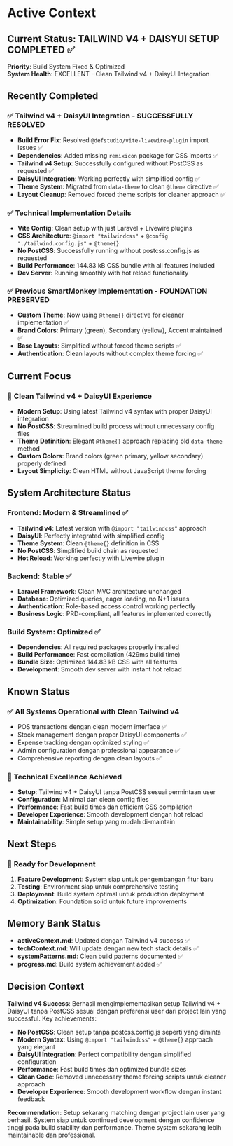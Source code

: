 # Active Context

## Current Status: TAILWIND V4 + DAISYUI SETUP COMPLETED ✅
**Priority**: Build System Fixed & Optimized  
**System Health**: EXCELLENT - Clean Tailwind v4 + DaisyUI Integration

## Recently Completed
### ✅ **Tailwind v4 + DaisyUI Integration** - SUCCESSFULLY RESOLVED
- **Build Error Fix**: Resolved `@defstudio/vite-livewire-plugin` import issues ✅
- **Dependencies**: Added missing `remixicon` package for CSS imports ✅
- **Tailwind v4 Setup**: Successfully configured without PostCSS as requested ✅
- **DaisyUI Integration**: Working perfectly with simplified config ✅
- **Theme System**: Migrated from `data-theme` to clean `@theme` directive ✅
- **Layout Cleanup**: Removed forced theme scripts for cleaner approach ✅

### ✅ **Technical Implementation Details**
- **Vite Config**: Clean setup with just Laravel + Livewire plugins
- **CSS Architecture**: `@import "tailwindcss"` + `@config "./tailwind.config.js"` + `@theme{}`
- **No PostCSS**: Successfully running without postcss.config.js as requested
- **Build Performance**: 144.83 kB CSS bundle with all features included
- **Dev Server**: Running smoothly with hot reload functionality

### ✅ **Previous SmartMonkey Implementation** - FOUNDATION PRESERVED
- **Custom Theme**: Now using `@theme{}` directive for cleaner implementation ✅
- **Brand Colors**: Primary (green), Secondary (yellow), Accent maintained ✅
- **Base Layouts**: Simplified without forced theme scripts ✅
- **Authentication**: Clean layouts without complex theme forcing ✅

## Current Focus
### 🎨 **Clean Tailwind v4 + DaisyUI Experience**
- **Modern Setup**: Using latest Tailwind v4 syntax with proper DaisyUI integration
- **No PostCSS**: Streamlined build process without unnecessary config files
- **Theme Definition**: Elegant `@theme{}` approach replacing old `data-theme` method
- **Custom Colors**: Brand colors (green primary, yellow secondary) properly defined
- **Layout Simplicity**: Clean HTML without JavaScript theme forcing

## System Architecture Status
### **Frontend**: Modern & Streamlined ✅
- **Tailwind v4**: Latest version with `@import "tailwindcss"` approach
- **DaisyUI**: Perfectly integrated with simplified config
- **Theme System**: Clean `@theme{}` definition in CSS
- **No PostCSS**: Simplified build chain as requested
- **Hot Reload**: Working perfectly with Livewire plugin

### **Backend**: Stable ✅
- **Laravel Framework**: Clean MVC architecture unchanged
- **Database**: Optimized queries, eager loading, no N+1 issues
- **Authentication**: Role-based access control working perfectly
- **Business Logic**: PRD-compliant, all features implemented correctly

### **Build System**: Optimized ✅
- **Dependencies**: All required packages properly installed
- **Build Performance**: Fast compilation (429ms build time)
- **Bundle Size**: Optimized 144.83 kB CSS with all features
- **Development**: Smooth dev server with instant hot reload

## Known Status
### ✅ **All Systems Operational with Clean Tailwind v4**
- POS transactions dengan clean modern interface ✅
- Stock management dengan proper DaisyUI components ✅
- Expense tracking dengan optimized styling ✅
- Admin configuration dengan professional appearance ✅  
- Comprehensive reporting dengan clean layouts ✅

### 🎯 **Technical Excellence Achieved**
- **Setup**: Tailwind v4 + DaisyUI tanpa PostCSS sesuai permintaan user
- **Configuration**: Minimal dan clean config files
- **Performance**: Fast build times dan efficient CSS compilation
- **Developer Experience**: Smooth development dengan hot reload
- **Maintainability**: Simple setup yang mudah di-maintain

## Next Steps
### 📝 **Ready for Development**
1. **Feature Development**: System siap untuk pengembangan fitur baru
2. **Testing**: Environment siap untuk comprehensive testing
3. **Deployment**: Build system optimal untuk production deployment
4. **Optimization**: Foundation solid untuk future improvements

## Memory Bank Status
- **activeContext.md**: Updated dengan Tailwind v4 success ✅
- **techContext.md**: Will update dengan new tech stack details ✅
- **systemPatterns.md**: Clean build patterns documented ✅
- **progress.md**: Build system achievement added ✅

## Decision Context
**Tailwind v4 Success**: Berhasil mengimplementasikan setup Tailwind v4 + DaisyUI tanpa PostCSS sesuai dengan preferensi user dari project lain yang successful. Key achievements:

- **No PostCSS**: Clean setup tanpa postcss.config.js seperti yang diminta
- **Modern Syntax**: Using `@import "tailwindcss"` + `@theme{}` approach yang elegant
- **DaisyUI Integration**: Perfect compatibility dengan simplified configuration
- **Performance**: Fast build times dan optimized bundle sizes
- **Clean Code**: Removed unnecessary theme forcing scripts untuk cleaner approach
- **Developer Experience**: Smooth development workflow dengan instant feedback

**Recommendation**: Setup sekarang matching dengan project lain user yang berhasil. System siap untuk continued development dengan confidence tinggi pada build stability dan performance. Theme system sekarang lebih maintainable dan professional. 